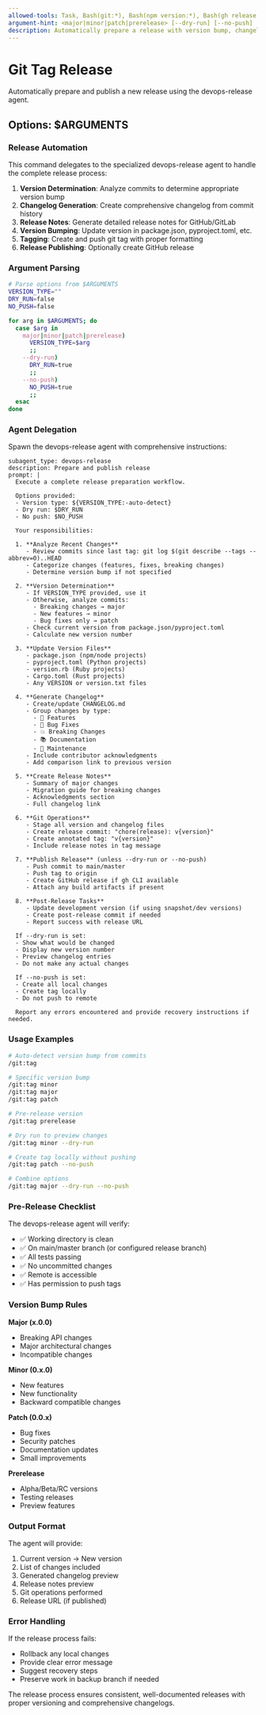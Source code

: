 ```yaml
---
allowed-tools: Task, Bash(git:*), Bash(npm version:*), Bash(gh release:*)
argument-hint: <major|minor|patch|prerelease> [--dry-run] [--no-push]
description: Automatically prepare a release with version bump, changelog, and tagging
---
```


# Git Tag Release

Automatically prepare and publish a new release using the devops-release agent.

## Options: $ARGUMENTS

### Release Automation

This command delegates to the specialized devops-release agent to handle the complete release process:

1. **Version Determination**: Analyze commits to determine appropriate version bump
2. **Changelog Generation**: Create comprehensive changelog from commit history
3. **Release Notes**: Generate detailed release notes for GitHub/GitLab
4. **Version Bumping**: Update version in package.json, pyproject.toml, etc.
5. **Tagging**: Create and push git tag with proper formatting
6. **Release Publishing**: Optionally create GitHub release

### Argument Parsing

```bash
# Parse options from $ARGUMENTS
VERSION_TYPE=""
DRY_RUN=false
NO_PUSH=false

for arg in $ARGUMENTS; do
  case $arg in
    major|minor|patch|prerelease)
      VERSION_TYPE=$arg
      ;;
    --dry-run)
      DRY_RUN=true
      ;;
    --no-push)
      NO_PUSH=true
      ;;
  esac
done
```

### Agent Delegation

Spawn the devops-release agent with comprehensive instructions:

```task
subagent_type: devops-release
description: Prepare and publish release
prompt: |
  Execute a complete release preparation workflow.

  Options provided:
  - Version type: ${VERSION_TYPE:-auto-detect}
  - Dry run: $DRY_RUN
  - No push: $NO_PUSH

  Your responsibilities:

  1. **Analyze Recent Changes**
     - Review commits since last tag: git log $(git describe --tags --abbrev=0)..HEAD
     - Categorize changes (features, fixes, breaking changes)
     - Determine version bump if not specified

  2. **Version Determination**
     - If VERSION_TYPE provided, use it
     - Otherwise, analyze commits:
       - Breaking changes → major
       - New features → minor
       - Bug fixes only → patch
     - Check current version from package.json/pyproject.toml
     - Calculate new version number

  3. **Update Version Files**
     - package.json (npm/node projects)
     - pyproject.toml (Python projects)
     - version.rb (Ruby projects)
     - Cargo.toml (Rust projects)
     - Any VERSION or version.txt files

  4. **Generate Changelog**
     - Create/update CHANGELOG.md
     - Group changes by type:
       - 🚀 Features
       - 🐛 Bug Fixes
       - 💥 Breaking Changes
       - 📚 Documentation
       - 🔧 Maintenance
     - Include contributor acknowledgments
     - Add comparison link to previous version

  5. **Create Release Notes**
     - Summary of major changes
     - Migration guide for breaking changes
     - Acknowledgments section
     - Full changelog link

  6. **Git Operations**
     - Stage all version and changelog files
     - Create release commit: "chore(release): v{version}"
     - Create annotated tag: "v{version}"
     - Include release notes in tag message

  7. **Publish Release** (unless --dry-run or --no-push)
     - Push commit to main/master
     - Push tag to origin
     - Create GitHub release if gh CLI available
     - Attach any build artifacts if present

  8. **Post-Release Tasks**
     - Update development version (if using snapshot/dev versions)
     - Create post-release commit if needed
     - Report success with release URL

  If --dry-run is set:
  - Show what would be changed
  - Display new version number
  - Preview changelog entries
  - Do not make any actual changes

  If --no-push is set:
  - Create all local changes
  - Create tag locally
  - Do not push to remote

  Report any errors encountered and provide recovery instructions if needed.
```

### Usage Examples

```bash
# Auto-detect version bump from commits
/git:tag

# Specific version bump
/git:tag minor
/git:tag major
/git:tag patch

# Pre-release version
/git:tag prerelease

# Dry run to preview changes
/git:tag minor --dry-run

# Create tag locally without pushing
/git:tag patch --no-push

# Combine options
/git:tag major --dry-run --no-push
```

### Pre-Release Checklist

The devops-release agent will verify:
- ✅ Working directory is clean
- ✅ On main/master branch (or configured release branch)
- ✅ All tests passing
- ✅ No uncommitted changes
- ✅ Remote is accessible
- ✅ Has permission to push tags

### Version Bump Rules

**Major (x.0.0)**
- Breaking API changes
- Major architectural changes
- Incompatible changes

**Minor (0.x.0)**
- New features
- New functionality
- Backward compatible changes

**Patch (0.0.x)**
- Bug fixes
- Security patches
- Documentation updates
- Small improvements

**Prerelease**
- Alpha/Beta/RC versions
- Testing releases
- Preview features

### Output Format

The agent will provide:
1. Current version → New version
2. List of changes included
3. Generated changelog preview
4. Release notes preview
5. Git operations performed
6. Release URL (if published)

### Error Handling

If the release process fails:
- Rollback any local changes
- Provide clear error message
- Suggest recovery steps
- Preserve work in backup branch if needed

The release process ensures consistent, well-documented releases with proper versioning and comprehensive changelogs.
